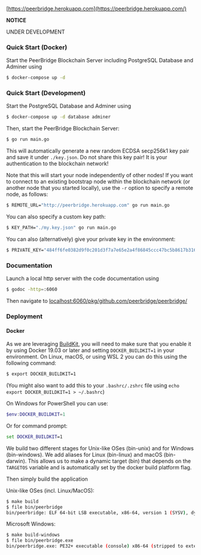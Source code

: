 [https://peerbridge.herokuapp.com](https://peerbridge.herokuapp.com/)

**NOTICE**

UNDER DEVELOPMENT

### Quick Start (Docker)

Start the PeerBridge Blockchain Server including PostgreSQL Database and Adminer using

```bash
$ docker-compose up -d
```

### Quick Start (Development)

Start the PostgreSQL Database and Adminer using
```bash
$ docker-compose up -d database adminer
```

Then, start the PeerBridge Blockchain Server:
```bash
$ go run main.go
```

This will automatically generate a new random ECDSA secp256k1 key pair and save it under `./key.json`. Do not share this key pair! It is your authentication to the blockchain network!

Note that this will start your node independently of other nodes! If you want to connect to an existing bootstrap node within the blockchain network (or another node that you started locally), use the `-r` option to specify a remote node, as follows:

```bash
$ REMOTE_URL="http://peerbridge.herokuapp.com" go run main.go
```

You can also specify a custom key path:

```bash
$ KEY_PATH="./my.key.json" go run main.go
```

You can also (alternatively) give your private key in the environment:

```bash
$ PRIVATE_KEY="484ff6fe0382d9f0c201d3f7a7e65e2a4f86845ccc47bc5b8617b31666ddf408" go run main.go
```

### Documentation

Launch a local http server with the code documentation using

```bash
$ godoc -http=:6060
```

Then navigate to [localhost:6060/pkg/github.com/peerbridge/peerbridge/](http://localhost:6060/pkg/github.com/peerbridge/peerbridge/)

### Deployment

#### Docker

As we are leveraging [BuildKit](https://github.com/moby/buildkit), you will need to make sure that you enable it by using Docker 19.03 or later and setting `DOCKER_BUILDKIT=1` in your environment. On Linux, macOS, or using WSL 2 you can do this using the following command:

```bash
$ export DOCKER_BUILDKIT=1
```

(You might also want to add this to your `.bashrc/.zshrc` file using `echo export DOCKER_BUILDKIT=1 > ~/.bashrc`)

On Windows for PowerShell you can use:
```powershell
$env:DOCKER_BUILDKIT=1
```

Or for command prompt:
```cmd
set DOCKER_BUILDKIT=1
```

We build two different stages for Unix-like OSes  (bin-unix) and for Windows (bin-windows).
We add aliases for Linux (bin-linux) and macOS (bin-darwin).
This allows us to make a dynamic target (bin) that depends on the `TARGETOS` variable and is automatically
set by the docker build platform flag.

Then simply build the application

Unix-like OSes (incl. Linux/MacOS):

```bash
$ make build
$ file bin/peerbridge
bin/peerbridge: ELF 64-bit LSB executable, x86-64, version 1 (SYSV), dynamically linked, interpreter /lib/ld-, not stripped
```

Microsoft Windows:

```bash
$ make build-windows
$ file bin/peerbridge.exe
bin/peerbridge.exe: PE32+ executable (console) x86-64 (stripped to external PDB), for MS Windows
```

